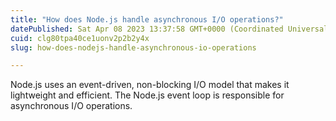 ```yaml
---
title: "How does Node.js handle asynchronous I/O operations?"
datePublished: Sat Apr 08 2023 13:37:58 GMT+0000 (Coordinated Universal Time)
cuid: clg80tpa40ce1uonv2p2b2y4x
slug: how-does-nodejs-handle-asynchronous-io-operations

---
```


Node.js uses an event-driven, non-blocking I/O model that makes it lightweight and efficient. The Node.js event loop is responsible for asynchronous I/O operations.